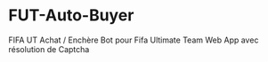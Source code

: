 # FUT-Auto-Buyer
FIFA UT Achat / Enchère Bot pour Fifa Ultimate Team Web App avec résolution de Captcha
